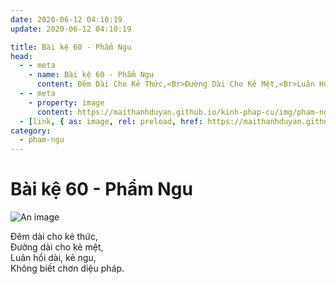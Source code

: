 ```yaml
---
date: 2020-06-12 04:10:19
update: 2020-06-12 04:10:19

title: Bài kệ 60 - Phẩm Ngu
head:
  - - meta
    - name: Bài kệ 60 - Phẩm Ngu
      content: Ðêm Dài Cho Kẻ Thức,<Br>Ðường Dài Cho Kẻ Mệt,<Br>Luân Hồi Dài, Kẻ Ngu,<Br>Không Biết Chơn Diệu Pháp.<Br>
  - - meta
    - property: image
      content: https://maithanhduyan.github.io/kinh-phap-cu/img/pham-ngu/pham-ngu-060.jpg
  - [link, { as: image, rel: preload, href: https://maithanhduyan.github.io/kinh-phap-cu/img/pham-ngu/pham-ngu-060.jpg }]
category:
  - pham-ngu
---
```


# Bài kệ 60 - Phẩm Ngu

![An image](/img/pham-ngu/pham-ngu-060.jpg)

Ðêm dài cho kẻ thức,<br>Ðường dài cho kẻ mệt,<br>Luân hồi dài, kẻ ngu,<br>Không biết chơn diệu pháp.<br>
